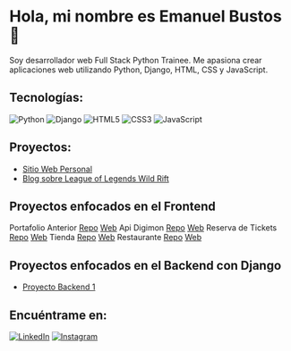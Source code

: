 # Hola, mi nombre es Emanuel Bustos 👋

Soy desarrollador web Full Stack Python Trainee. Me apasiona crear aplicaciones web utilizando Python, Django, HTML, CSS y JavaScript.

## Tecnologías:

![Python](https://img.shields.io/badge/Python-yellow?style=for-the-badge&logo=python&logoColor=white&labelColor=101010)
![Django](https://img.shields.io/badge/Django-092E20?style=for-the-badge&logo=django&logoColor=white&labelColor=101010)
![HTML5](https://img.shields.io/badge/HTML5-E34F26?style=for-the-badge&logo=html5&logoColor=white&labelColor=101010)
![CSS3](https://img.shields.io/badge/CSS3-1572B6?style=for-the-badge&logo=css3&logoColor=white&labelColor=101010)
![JavaScript](https://img.shields.io/badge/JavaScript-323330?style=for-the-badge&logo=javascript&logoColor=F7DF1E&labelColor=101010)

## Proyectos:

- [Sitio Web Personal](https://emanuelbustos.com)
- [Blog sobre League of Legends Wild Rift](https://lol101.vip/)

## Proyectos enfocados en el Frontend 
Portafolio Anterior [Repo](https://github.com/emanuelB1/portafolio/tree/master) [Web](https://emanuelb1.github.io/portafolio/)
Api Digimon [Repo](https://github.com/emanuelB1/api-digimon/tree/master) [Web](https://emanuelb1.github.io/api-digimon/)
Reserva de Tickets  [Repo](https://github.com/emanuelB1/festiva/tree/master) [Web](https://emanuelb1.github.io/festiva/)
Tienda  [Repo](https://github.com/emanuelB1/tienda/tree/master) [Web](https://emanuelb1.github.io/tienda/)
Restaurante  [Repo](https://github.com/emanuelB1/emanuel_bustos_pub_restaurant/tree/master) [Web](https://emanuelb1.github.io/emanuel_bustos_pub_restaurant/)
  
## Proyectos enfocados en el Backend con Django
- [Proyecto Backend 1](enlace_del_proyecto1)

## Encuéntrame en:

[![LinkedIn](https://img.shields.io/badge/LinkedIn-emanuelbustos-0077B5?style=for-the-badge&logo=linkedin&logoColor=white&labelColor=101010)](https://www.linkedin.com/)
[![Instagram](https://img.shields.io/badge/Instagram-@emanuelbustos-E4405F?style=for-the-badge&logo=instagram&logoColor=white&labelColor=101010)](https://instagram.com)

